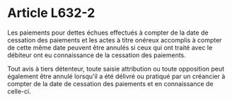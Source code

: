 # Article L632-2

Les paiements pour dettes échues effectués à compter de la date de cessation des paiements et les actes à titre onéreux accomplis à compter de cette même date peuvent être annulés si ceux qui ont traité avec le débiteur ont eu connaissance de la cessation des paiements.

Tout avis à tiers détenteur, toute saisie attribution ou toute opposition peut également être annulé lorsqu'il a été délivré ou pratiqué par un créancier à compter de la date de cessation des paiements et en connaissance de celle-ci.

